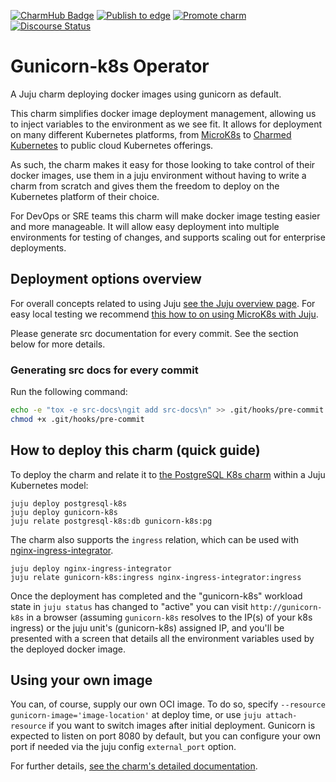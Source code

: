 [![CharmHub Badge](https://charmhub.io/gunicorn-k8s/badge.svg)](https://charmhub.io/gunicorn-k8s)
[![Publish to edge](https://github.com/canonical/gunicorn-k8s-operator/actions/workflows/publish_charm.yaml/badge.svg)](https://github.com/canonical/gunicorn-k8s-operator/actions/workflows/publish_charm.yaml)
[![Promote charm](https://github.com/canonical/gunicorn-k8s-operator/actions/workflows/promote_charm.yaml/badge.svg)](https://github.com/canonical/gunicorn-k8s-operator/actions/workflows/promote_charm.yaml)
[![Discourse Status](https://img.shields.io/discourse/status?server=https%3A%2F%2Fdiscourse.charmhub.io&style=flat&label=CharmHub%20Discourse)](https://discourse.charmhub.io)

# Gunicorn-k8s Operator

A Juju charm deploying docker images using gunicorn as default. 

This charm simplifies docker image deployment management, 
allowing us to inject variables to the environment as we see fit. It allows for deployment on
many different Kubernetes platforms, from [MicroK8s](https://microk8s.io) to
[Charmed Kubernetes](https://ubuntu.com/kubernetes) to public cloud Kubernetes
offerings.

As such, the charm makes it easy for those looking to take control of their docker images, 
use them in a juju environment without having to write a charm from scratch and gives them the
freedom to deploy on the Kubernetes platform of their choice.

For DevOps or SRE teams this charm will make docker image testing easier and more manageable. 
It will allow easy deployment into multiple environments for testing of changes,
and supports scaling out for enterprise deployments.

## Deployment options overview

For overall concepts related to using Juju
[see the Juju overview page](https://juju.is/). For easy local testing we
recommend
[this how to on using MicroK8s with Juju](https://juju.is/docs/microk8s-cloud).

Please generate src documentation for every commit. See the section below for more details.

### Generating src docs for every commit

Run the following command:

```bash
echo -e "tox -e src-docs\ngit add src-docs\n" >> .git/hooks/pre-commit
chmod +x .git/hooks/pre-commit
```

## How to deploy this charm (quick guide)

To deploy the charm and relate it to
[the PostgreSQL K8s charm](https://charmhub.io/postgresql-k8s) within a Juju Kubernetes model:

    juju deploy postgresql-k8s
    juju deploy gunicorn-k8s
    juju relate postgresql-k8s:db gunicorn-k8s:pg
    
The charm also supports the `ingress` relation, which can be used with
[nginx-ingress-integrator](https://charmhub.io/nginx-ingress-integrator/).

    juju deploy nginx-ingress-integrator
    juju relate gunicorn-k8s:ingress nginx-ingress-integrator:ingress

Once the deployment has completed and the "gunicorn-k8s" workload state in
`juju status` has changed to "active" you can visit `http://gunicorn-k8s` in
a browser (assuming `gunicorn-k8s` resolves to the IP(s) of your k8s ingress) or the juju unit's
(gunicorn-k8s) assigned IP, and you'll be presented with a screen
that details all the environment variables used by the deployed docker image.

## Using your own image

You can, of course, supply our own OCI image. To do so, specify 
`--resource gunicorn-image='image-location'` at deploy time,
or use `juju attach-resource` if you want to switch images after
initial deployment. Gunicorn is expected to listen on
port 8080 by default, but you can configure your own port if needed via
the juju config `external_port` option.

For further details,
[see the charm's detailed documentation](https://charmhub.io/gunicorn-k8s/docs).

